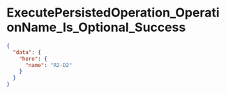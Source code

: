# ExecutePersistedOperation_OperationName_Is_Optional_Success

```json
{
  "data": {
    "hero": {
      "name": "R2-D2"
    }
  }
}
```
